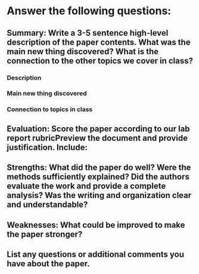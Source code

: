 # Answer the following questions:

## Summary: Write a 3-5 sentence high-level description of the paper contents. What was the main new thing discovered? What is the connection to the other topics we cover in class?

### Description

### Main new thing discovered

### Connection to topics in class

## Evaluation: Score the paper according to our lab report rubricPreview the document and provide justification. Include:

## Strengths: What did the paper do well? Were the methods sufficiently explained? Did the authors evaluate the work and provide a complete analysis? Was the writing and organization clear and understandable?

## Weaknesses: What could be improved to make the paper stronger?

## List any questions or additional comments you have about the paper.
